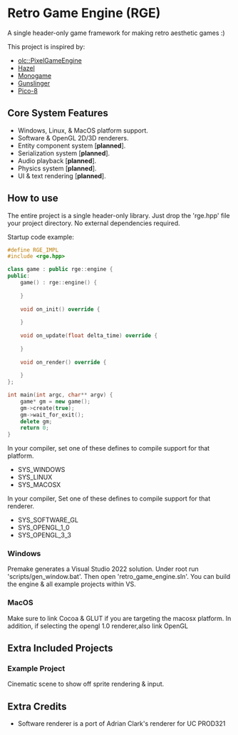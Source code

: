 # Retro Game Engine (RGE)
A single header-only game framework for making retro aesthetic games :)

This project is inspired by:
- [olc::PixelGameEngine](https://github.com/OneLoneCoder/olcPixelGameEngine)
- [Hazel](https://hazelengine.com)
- [Monogame](https://www.monogame.net)
- [Gunslinger](https://github.com/MrFrenik/gunslinger)
- [Pico-8](https://www.lexaloffle.com/pico-8.php)


## Core System Features
- Windows, Linux, & MacOS platform support.
- Software & OpenGL 2D/3D renderers.
- Entity component system [**planned**].
- Serialization system [**planned**].
- Audio playback [**planned**].
- Physics system [**planned**].
- UI & text rendering [**planned**].


## How to use
The entire project is a single header-only library. Just drop the 'rge.hpp' file your project directory. No external dependencies required.

Startup code example:
```C++
#define RGE_IMPL
#include <rge.hpp>

class game : public rge::engine {
public:
    game() : rge::engine() {
		
    }
	
    void on_init() override {
		
    }
	
	void on_update(float delta_time) override {
		
	}
	
    void on_render() override {
		
    }
};

int main(int argc, char** argv) {
	game* gm = new game();
	gm->create(true);
	gm->wait_for_exit();
	delete gm;
	return 0;
}
```

In your compiler, set one of these defines to compile support for that platform.
- SYS_WINDOWS
- SYS_LINUX
- SYS_MACOSX

In your compiler, Set one of these defines to compile support for that renderer.
- SYS_SOFTWARE_GL
- SYS_OPENGL_1_0
- SYS_OPENGL_3_3

### Windows
Premake generates a Visual Studio 2022 solution.
Under root run 'scripts/gen_window.bat'. Then open 'retro_game_engine.sln'.
You can build the engine & all example projects within VS.

### MacOS
Make sure to link Cocoa & GLUT if you are targeting the macosx platform. In addition, if selecting the opengl 1.0 renderer,also link OpenGL

## Extra Included Projects
### Example Project
Cinematic scene to show off sprite rendering & input.


## Extra Credits
- Software renderer is a port of Adrian Clark's renderer for UC PROD321